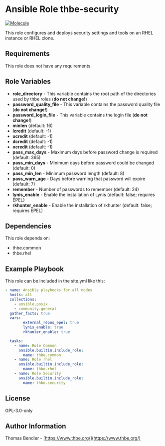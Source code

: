 # Ansible Role thbe-security

[![Molecule](https://github.com/thbe/ansible-role-security/actions/workflows/molecule.yml/badge.svg)](https://github.com/thbe/ansible-role-security/actions/workflows/molecule.yml)

This role configures and deploys security settings and tools on an RHEL instance or RHEL clone.

## Requirements

This role does not have any requirements.

## Role Variables

* **role_directory** - This variable contains the root path of the directories used by thbe roles (**do not change!**)
* **password_quality_file** - This variable contains the password quality file (**do not change!**)
* **password_login_file** - This variable contains the login file (**do not change!**)
* **minlen** (default: 16)
* **lcredit** (default: -1)
* **ucredit** (default: -1)
* **dcredit** (default: -1)
* **ocredit** (default: -1)
* **pass_max_days** - Maximum days before password change is required (default: 365)
* **pass_min_days** - Minimum days before password could be changed (default: 0)
* **pass_min_len** - Minimum password length (default: 8)
* **pass_warn_age** - Days before warning that password will expire (default: 7)
* **remember** - Number of passwords to remember (default: 24)
* **lynis_enable** - Enable the installation of Lynis (default: false; requires EPEL)
* **rkhunter_enable** - Enable the installation of rkhunter (default: false; requires EPEL)

## Dependencies

This role depends on:

* thbe.common
* thbe.rhel

## Example Playbook

This role can be included in the site.yml like this:

```yaml
- name: Ansible playbooks for all nodes
  hosts: all
  collections:
    - ansible.posix
    - community.general
  gather_facts: true
  vars:
        external_repos_epel: true
        lynis_enable: true
        rkhunter_enable: true

  tasks:
    - name: Role Common
      ansible.builtin.include_role:
        name: thbe.common
    - name: Role rhel
      ansible.builtin.include_role:
        name: thbe.rhel
    - name: Role Security
      ansible.builtin.include_role:
        name: thbe.security
```

## License

GPL-3.0-only

## Author Information

Thomas Bendler - [https://www.thbe.org/](https://www.thbe.org/)
